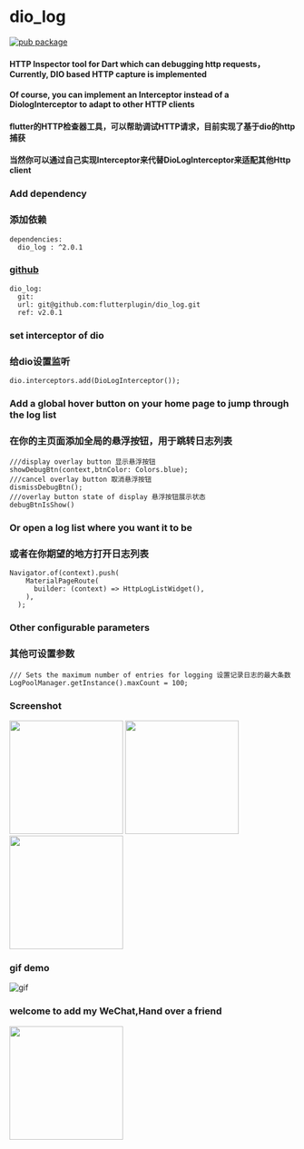 
# dio_log
[![pub package](https://img.shields.io/pub/v/dio_log.svg)](https://pub.dev/packages/dio_log)
#### HTTP Inspector tool for Dart which can debugging http requests，Currently, DIO based HTTP capture is implemented
#### Of course, you can implement an Interceptor instead of a DiologInterceptor to adapt to other HTTP clients
#### flutter的HTTP检查器工具，可以帮助调试HTTP请求，目前实现了基于dio的http捕获
#### 当然你可以通过自己实现Interceptor来代替DioLogInterceptor来适配其他Http client

### Add dependency
### 添加依赖
```
dependencies: 
  dio_log : ^2.0.1
```
### [github](https://github.com/flutterplugin/dio_log)
```
dio_log:
  git:
  url: git@github.com:flutterplugin/dio_log.git
  ref: v2.0.1
```
### set interceptor of dio
### 给dio设置监听
```
dio.interceptors.add(DioLogInterceptor());
```
### Add a global hover button on your home page to jump through the log list
### 在你的主页面添加全局的悬浮按钮，用于跳转日志列表
```
///display overlay button 显示悬浮按钮
showDebugBtn(context,btnColor: Colors.blue);
///cancel overlay button 取消悬浮按钮
dismissDebugBtn();
///overlay button state of display 悬浮按钮展示状态
debugBtnIsShow()
```
### Or open a log list where you want it to be
### 或者在你期望的地方打开日志列表
``` 
Navigator.of(context).push(
    MaterialPageRoute(
      builder: (context) => HttpLogListWidget(),
    ),
  );  
```
### Other configurable parameters
### 其他可设置参数
```
/// Sets the maximum number of entries for logging 设置记录日志的最大条数
LogPoolManager.getInstance().maxCount = 100;
```

### Screenshot 
<img src="https://raw.githubusercontent.com/flutterplugin/dio_log/develop/images/log_list.jpg" width="200">      
<img src="https://raw.githubusercontent.com/flutterplugin/dio_log/develop/images/log_request.jpg" width="200">
<img src="https://raw.githubusercontent.com/flutterplugin/dio_log/develop/images/log_response.jpg" width="200">

### gif demo 
![gif](https://raw.githubusercontent.com/flutterplugin/dio_log/develop/images/dio_log_example.gif)
### welcome to add my WeChat,Hand over a friend
<img src="https://raw.githubusercontent.com/flutterplugin/dio_log/develop/images/wechat.png" width="200">
